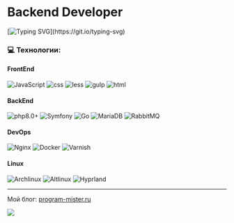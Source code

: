# Backend Developer

[![Typing SVG](https://readme-typing-svg.demolab.com/?lines=Привет,+меня+зовут+Иван.;Добро+пожаловать+в+мой+мир.)](https://git.io/typing-svg)

### 💻 Технологии:
#### FrontEnd
![JavaScript](https://img.shields.io/badge/-JavaScript-090909?style=for-the-badge&logo=JavaScript)
![css](https://img.shields.io/badge/-CSS3-090909?style=for-the-badge&logo=css3)
![less](https://img.shields.io/badge/-LESS-090909?style=for-the-badge&logo=less)
![gulp](https://img.shields.io/badge/-GULP-090909?style=for-the-badge&logo=gulp)
![html](https://img.shields.io/badge/-HTML5-090909?style=for-the-badge&logo=html5)

#### BackEnd
![php8.0+](https://img.shields.io/badge/-PHP-090909?style=for-the-badge&logo=php)
![Symfony](https://img.shields.io/badge/-Symfony-090909?style=for-the-badge&logo=symfony)
![Go](https://img.shields.io/badge/-Go-090909?style=for-the-badge&logo=go)
![MariaDB](https://img.shields.io/badge/-MariaDB-090909?style=for-the-badge&logo=mariadb)
![RabbitMQ](https://img.shields.io/badge/-RabbitMQ-090909?style=for-the-badge&logo=rabbitmq)

#### DevOps
![Nginx](https://img.shields.io/badge/-Nginx-090909?style=for-the-badge&logo=nginx)
![Docker](https://img.shields.io/badge/-Docker-090909?style=for-the-badge&logo=docker)
![Varnish](https://img.shields.io/badge/-Varnish-090909?style=for-the-badge&logo=varnish)

#### Linux
![Archlinux](https://img.shields.io/badge/-Archlinux-090909?style=for-the-badge&logo=archlinix)
![Altlinux](https://img.shields.io/badge/-Altlinux-090909?style=for-the-badge&logo=altlinux)
![Hyprland](https://img.shields.io/badge/-Hyprland-090909?style=for-the-badge&logo=hyprland)

---

Мой блог: [program-mister.ru](https://program-mister.ru)

![](https://komarev.com/ghpvc/?username=konkin-ivan)
